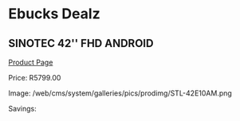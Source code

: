 
# Ebucks Dealz
## SINOTEC 42'' FHD ANDROID
[Product Page](https://www.ebucks.com/web/shop/productSelected.do?prodId=1188147515&catId=1147265922)

Price: R5799.00

Image: /web/cms/system/galleries/pics/prodimg/STL-42E10AM.png

Savings: 


	